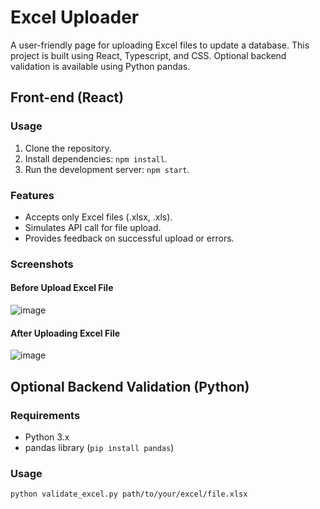 # Excel Uploader

A user-friendly page for uploading Excel files to update a database. This project is built using React, Typescript, and CSS. Optional backend validation is available using Python pandas.

## Front-end (React)

### Usage

1. Clone the repository.
2. Install dependencies: `npm install`.
3. Run the development server: `npm start`.

### Features

- Accepts only Excel files (.xlsx, .xls).
- Simulates API call for file upload.
- Provides feedback on successful upload or errors.

### Screenshots
#### Before Upload Excel File
![image](https://github.com/Chathu-Jayarathna/Cenozai-Task/assets/124165734/6979d801-a674-4039-976f-70644a8ec4a4)

#### After Uploading Excel File
![image](https://github.com/Chathu-Jayarathna/Cenozai-Task/assets/124165734/dd238abe-d000-48a5-8750-63c211170843)

## Optional Backend Validation (Python)

### Requirements

- Python 3.x
- pandas library (`pip install pandas`)

### Usage

```bash
python validate_excel.py path/to/your/excel/file.xlsx
